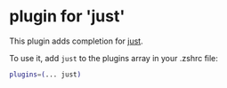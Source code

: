 # plugin for 'just'

This plugin adds completion for [just](https://github.com/casey/just).

To use it, add `just` to the plugins array in your .zshrc file:

```zsh
plugins=(... just)
```

